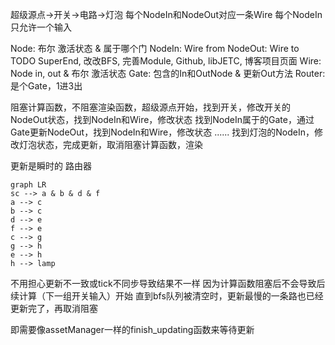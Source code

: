 超级源点->开关->电路->灯泡
每个NodeIn和NodeOut对应一条Wire
每个NodeIn只允许一个输入

Node: 布尔 激活状态 & 属于哪个门
NodeIn: Wire from
NodeOut: Wire to
TODO SuperEnd, 改改BFS, 完善Module, Github, libJETC, 博客项目页面
Wire: Node in, out & 布尔 激活状态
Gate: 包含的In和OutNode & 更新Out方法
Router: 是个Gate，1进3出

阻塞计算函数，不阻塞渲染函数，超级源点开始，找到开关，修改开关的NodeOut状态，找到NodeIn和Wire，修改状态
找到NodeIn属于的Gate，通过Gate更新NodeOut，找到NodeIn和Wire，修改状态
......
找到灯泡的NodeIn，修改灯泡状态，完成更新，取消阻塞计算函数，渲染

更新是瞬时的
路由器

```mermaid
graph LR
sc --> a & b & d & f
a --> c
b --> c
d --> e
f --> e
c --> g
g --> h
e --> h
h --> lamp
```

不用担心更新不一致或tick不同步导致结果不一样
因为计算函数阻塞后不会导致后续计算（下一组开关输入）开始
直到bfs队列被清空时，更新最慢的一条路也已经更新完了，再取消阻塞

即需要像assetManager一样的finish_updating函数来等待更新
